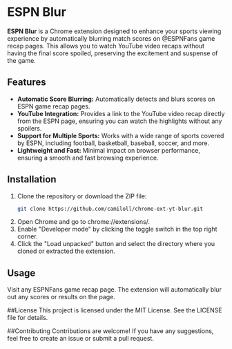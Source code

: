 # ESPN Blur

**ESPN Blur** is a Chrome extension designed to enhance your sports viewing experience by automatically blurring match scores on @ESPNFans game recap pages. This allows you to watch YouTube video recaps without having the final score spoiled, preserving the excitement and suspense of the game.

## Features

- **Automatic Score Blurring:** Automatically detects and blurs scores on ESPN game recap pages.
- **YouTube Integration:** Provides a link to the YouTube video recap directly from the ESPN page, ensuring you can watch the highlights without any spoilers.
- **Support for Multiple Sports:** Works with a wide range of sports covered by ESPN, including football, basketball, baseball, soccer, and more.
- **Lightweight and Fast:** Minimal impact on browser performance, ensuring a smooth and fast browsing experience.

## Installation

1. Clone the repository or download the ZIP file:
   ```sh
   git clone https://github.com/camiloll/chrome-ext-yt-blur.git
   ```
2. Open Chrome and go to chrome://extensions/.
3. Enable "Developer mode" by clicking the toggle switch in the top right corner.
4. Click the "Load unpacked" button and select the directory where you cloned or extracted the extension.

## Usage
Visit any ESPNFans game recap page.
The extension will automatically blur out any scores or results on the page.

##License
This project is licensed under the MIT License. See the LICENSE file for details.

##Contributing
Contributions are welcome! If you have any suggestions, feel free to create an issue or submit a pull request.
